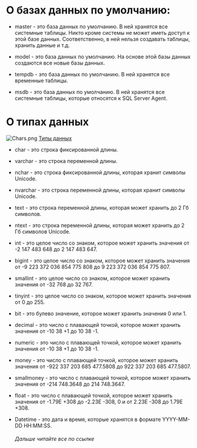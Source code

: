 <foreignObject width="100" height="100">
    <div xmlns="http://www.w3.org/1999/xhtml">
        <h1>
            О базах данных по умолчанию:
        </h1>
        <ul>
            <li>
<p>
                master - это база данных по умолчанию. В ней хранятся все системные таблицы.
Никто кроме системы не может иметь доступ к этой базе данных.
Соответственно, в ней нельзя создавать таблицы, хранить данные и т.д.
</p>

</li>
<li>
<p>
                model - это база данных по умолчанию. 
На основе этой базы данных создаются все новые базы данных.
</li>
<li>
<p>
                tempdb - это база данных по умолчанию.
В ней хранятся все временные таблицы.
</p>
</li>
<li>
<p>
                msdb - это база данных по умолчанию.
В ней хранятся все системные таблицы, которые относятся к SQL Server Agent.
</p>
</li>
        </ul>
<h1>О типах данных</h1>

![Chars.png](..%2F..%2F..%2FUsers%2Felvin%2FDesktop%2FChars.png)
<a target="_blank" href="https://www.w3schools.com/sql/sql_datatypes.asp">Типы данных</a>
<ul>
<li>
<p>
                char - это строка фиксированной длины.
</p>
</li>
<li>
<p>
                varchar - это строка переменной длины.
</p>
</li>
<li>
<p>
                nchar - это строка фиксированной длины, которая хранит символы Unicode.
</p>
</li>
<li>
<p>
                nvarchar - это строка переменной длины, которая хранит символы Unicode.
</p>
</li>
<li>
<p>
                text - это строка переменной длины, которая может хранить до 2 Гб символов.
</p>
</li>
<li>
<p>
                ntext - это строка переменной длины, которая может хранить до 2 Гб символов Unicode.
</p>
</li>
<li>
<p>
                int - это целое число со знаком, которое может хранить значения от -2 147 483 648 до 2 147 483 647.
</p>
</li>
<li>
<p>
                bigint - это целое число со знаком, которое может хранить значения от -9 223 372 036 854 775 808 до 9 223 372 036 854 775 807.
</p>
</li>
<li>
<p>
                smallint - это целое число со знаком, которое может хранить значения от -32 768 до 32 767.
</p>
</li>
<li>
<p>
                tinyint - это целое число со знаком, которое может хранить значения от 0 до 255.
</p>
</li>
<li>
<p>
                bit - это булево значение, которое может хранить значения 0 или 1.
</p>
</li>
<li>
<p>
                decimal - это число с плавающей точкой, которое может хранить значения от -10 38 +1 до 10 38 -1.
</p>
</li>
<li>
<p>
                numeric - это число с плавающей точкой, которое может хранить значения от -10 38 +1 до 10 38 -1.
</p>
</li>
<li>
<p>
                money - это число с плавающей точкой, которое может хранить значения от -922 337 203 685 477.5808 до 922 337 203 685 477.5807.
</p>
</li>
<li>
<p>
                smallmoney - это число с плавающей точкой, которое может хранить значения от -214 748.3648 до 214 748.3647.
</p>
</li>
<li>
<p>
                float - это число с плавающей точкой, которое может хранить значения от -1.79E +308 до -2.23E -308, 0 и от 2.23E -308 до 1.79E +308.
</p>
</li>
<li>
<p>
Datetime - это дата и время, которые хранятся в формате YYYY-MM-DD HH:MM:SS.
</p>
<h6>Дальше читайте все по ссылке</h6>
</li>
</ul>
    </div>
</foreignObject>
